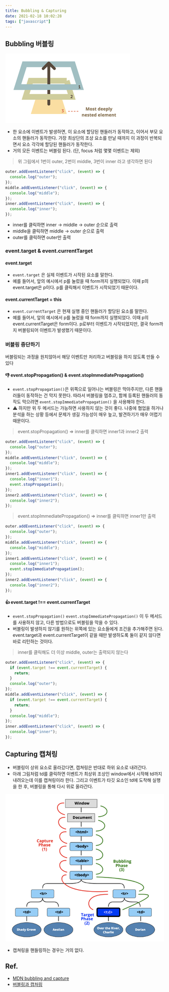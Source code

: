 ```yaml
---
title: Bubbling & Capturing
date: 2021-02-18 10:02:28
tags: ["javascript"]
---
```


## Bubbling 버블링

![bubbling](./1.png)

- 한 요소에 이벤트가 발생하면, 이 요소에 할당된 핸들러가 동작하고, 이어서 부모 요소의 핸들러가 동작한다. 가장 최상단의 조상 요소를 만날 때까지 이 과정이 반복되면서 요소 각각에 할당된 핸들러가 동작한다.
- 거의 모든 이벤트는 버블링 된다. (단, focus 처럼 몇몇 이벤트는 제외)

> 위 그림에서 1번이 outer, 2번이 middle, 3번이 inner 라고 생각하면 된다

```jsx
outer.addEventListener("click", (event) => {
  console.log("outer");
});
middle.addEventListener("click", (event) => {
  console.log("middle");
});
inner.addEventListener("click", (event) => {
  console.log("inner");
});
```

- inner를 클릭하면 inner → middle → outer 순으로 출력
- middle을 클릭하면 middle → outer 순으로 출력
- outer를 클릭하면 outer만 출력

### event.target & event.currentTarget

#### event.target

- `event.target` 은 실제 이벤트가 시작된 요소를 말한다.
- 예를 들어서, 앞의 예시에서 p를 눌렀을 때 form까지 실행되었다. 이때 p의 event.target은 p이다. p를 클릭해서 이벤트가 시작되었기 때문이다.

#### event.currentTarget = this

- `event.currentTarget` 은 현재 실행 중인 핸들러가 할당된 요소를 말한다.
- 예를 들어서, 앞의 예시에서 p를 눌렀을 때 form까지 실행되었다. 이때 p의 event.currentTarget은 form이다. p로부터 이벤트가 시작되었지만, 결국 form까지 버블링되어 이벤트가 발생했기 때문이다.

### 버블링 중단하기

버블링되는 과정을 원치않아서 해당 이벤트만 처리하고 버블링을 하지 않도록 만들 수 있다

#### 👎 event.stopPropagation() & event.stopImmediatePropagation()

- `event.stopPropagation()`은 위쪽으로 일어나는 버블링은 막아주지만, 다른 핸들러들이 동작하는 건 막지 못한다. 따라서 버블링을 멈추고, 함께 등록된 핸들러의 동작도 막으려면 `event.stopImmediatePropagation()` 을 사용해야 한다.
- ⚠️ 하지만 위 두 메서드는 가능하면 사용하지 않는 것이 좋다. 나중에 협업을 하거나 분석을 하는 상황 등에서 문제가 생길 가능성이 매우 높고, 발견하기가 매우 어렵기 때문이다.

> event.stopPropagation() ⇒ inner를 클릭하면 inner1과 inner2 출력

```jsx
outer.addEventListener("click", (event) => {
  console.log("outer");
});
middle.addEventListener("click", (event) => {
  console.log("middle");
});
inner1.addEventListener("click", (event) => {
  console.log("inner1");
  event.stopPropagation();
});
inner2.addEventListener("click", (event) => {
  console.log("inner2");
});
```

> event.stopImmediatePropagation() ⇒ inner를 클릭하면 inner1만 출력

```jsx
outer.addEventListener("click", (event) => {
  console.log("outer");
});
middle.addEventListener("click", (event) => {
  console.log("middle");
});
inner1.addEventListener("click", (event) => {
  console.log("inner1");
  event.stopImmediatePropagation();
});
inner2.addEventListener("click", (event) => {
  console.log("inner2");
});
```

#### 👍 event.target !== event.currentTarget

- `event.stopPropagation()` `event.stopImmediatePropagation()` 이 두 메서드를 사용하지 않고, 다른 방법으로도 버블링을 막을 수 있다.
- 버블링이 발생하지 않기를 원하는 위쪽에 있는 요소들에게 조건을 추가해주면 된다. event.target과 event.currentTarget이 같을 때만 발생하도록 둘이 같지 않다면 바로 리턴하는 것이다.

> inner를 클릭해도 더 이상 middle, outer는 출력되지 않는다

```jsx
outer.addEventListener("click", (event) => {
  if (event.target !== event.currentTarget) {
    return;
  }
  console.log("outer");
});
middle.addEventListener("click", (event) => {
  if (event.target !== event.currentTarget) {
    return;
  }
  console.log("middle");
});
inner.addEventListener("click", (event) => {
  console.log("inner");
});
```

## Capturing 캡쳐링

- 버블링이 상위 요소로 올라갔다면, 캡쳐링은 반대로 하위 요소로 내려간다.
- 아래 그림처럼 td를 클릭하면 이벤트가 최상위 조상인 window에서 시작해 td까지 내려오는데 이를 캡쳐링이라 한다. 그리고 이벤트가 타깃 요소인 td에 도착해 실행을 한 후, 버블링을 통해 다시 위로 올라간다.

![capturing](./2.png)

- 캡쳐링을 핸들링하는 경우는 거의 없다.

## Ref.

- [MDN bubbling and capture](https://developer.mozilla.org/en-US/docs/Learn/JavaScript/Building_blocks/Events#event_bubbling_and_capture)
- [버블링과 캡처링](https://ko.javascript.info/bubbling-and-capturing)
